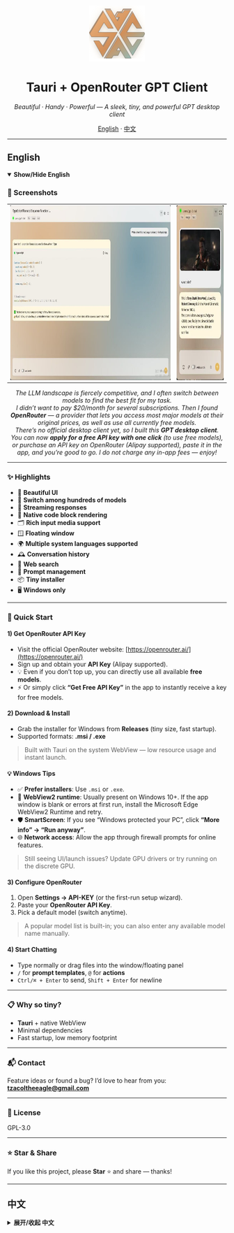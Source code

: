 <p align="center">
  <img src="./images/icon.png" alt="App Icon" width="128" />
</p>

<h1 align="center">Tauri + OpenRouter GPT Client</h1>

<p align="center">
  <em>Beautiful · Handy · Powerful — A sleek, tiny, and powerful GPT desktop client</em>
</p>

<p align="center">
  <a href="#english">English</a> ·
  <a href="#中文">中文</a>
</p>

---

## English

<details open id="english">
<summary><strong>Show/Hide English</strong></summary>

### 📸 Screenshots

<table>
  <tr>
    <td><img src="./images/full.jpg" alt="Full Screen" height="400" /></td>
    <td><img src="./images/small.jpg" alt="Compact Screen" height="400" /></td>
  </tr>
</table>

<p align="center">
  <em>
    The LLM landscape is fiercely competitive, and I often switch between models to find the best fit for my task.<br/>
    I didn’t want to pay $20/month for several subscriptions. Then I found <b>OpenRouter</b> — a provider that lets you access most major models at their original prices, as well as use all currently free models.<br/>
    There’s no official desktop client yet, so I built this <b>GPT desktop client</b>.<br/>
    You can now <b>apply for a free API key with one click</b> (to use free models), or purchase an API key on OpenRouter (Alipay supported), paste it in the app, and you’re good to go. I do not charge any in-app fees — enjoy!
  </em>
</p>

---

### ✨ Highlights

- 🎨 **Beautiful UI**
- 🔁 **Switch among hundreds of models**
- 🌊 **Streaming responses**
- 🧱 **Native code block rendering**
- 🗂️ **Rich input media support**
- 🪟 **Floating window**
- 🌍 **Multiple system languages supported**
- 🕰️ **Conversation history**
- 🔎 **Web search**
- 🧩 **Prompt management**
- 📦 **Tiny installer**
- 🖥️ **Windows only**

---

### 🚀 Quick Start

#### 1) Get OpenRouter API Key
- Visit the official OpenRouter website: [https://openrouter.ai/](https://openrouter.ai/)  
- Sign up and obtain your **API Key** (Alipay supported).  
- 💡 Even if you don’t top up, you can directly use all available **free models**.  
- ⚡ Or simply click **“Get Free API Key”** in the app to instantly receive a key for free models.

#### 2) Download & Install
- Grab the installer for Windows from **Releases** (tiny size, fast startup).  
- Supported formats: **.msi / .exe**

> Built with Tauri on the system WebView — low resource usage and instant launch.

#### 💡 Windows Tips
- ✅ **Prefer installers**: Use `.msi` or `.exe`.
- 🧩 **WebView2 runtime**: Usually present on Windows 10+. If the app window is blank or errors at first run, install the Microsoft Edge WebView2 Runtime and retry.
- 🛡️ **SmartScreen**: If you see “Windows protected your PC”, click **“More info” → “Run anyway”**.
- 🌐 **Network access**: Allow the app through firewall prompts for online features.

> Still seeing UI/launch issues? Update GPU drivers or try running on the discrete GPU.

#### 3) Configure OpenRouter
1. Open **Settings → API-KEY** (or the first-run setup wizard).  
2. Paste your **OpenRouter API Key**.  
3. Pick a default model (switch anytime).  

> A popular model list is built-in; you can also enter any available model name manually.  

#### 4) Start Chatting
- Type normally or drag files into the window/floating panel  
- `/` for **prompt templates**, `@` for **actions**  
- `Ctrl/⌘ + Enter` to send, `Shift + Enter` for newline

---

### 📋 Why so tiny?

- **Tauri** + native WebView  
- Minimal dependencies  
- Fast startup, low memory footprint

---

### 📬 Contact

Feature ideas or found a bug? I’d love to hear from you:  
**tzacoltheeagle@gmail.com**

---

### 📝 License

GPL-3.0

---

### ⭐ Star & Share

If you like this project, please **Star** ⭐ and share — thanks!

</details>

---

## 中文

<details id="中文">
<summary><strong>展开/收起 中文</strong></summary>

### 📸 截图

<table>
  <tr>
    <td><img src="./images/full.jpg" alt="全屏" height="400" /></td>
    <td><img src="./images/small.jpg" alt="紧凑模式" height="400" /></td>
  </tr>
</table>

<p align="center">
  <em>
    现在的 LLM 竞争异常激烈，我常常需要在多个模型之间切换，以便为当下任务选择最合适的那个。<br/>
    但我并不想为不同模型分别支付每月 20 美金的订阅费用。直到我发现了 <b>OpenRouter</b> —— 你可以用一个 API Key、以原价调用几乎所有主流大模型的服务商，以及使用当前正在免费的所有模型。<br/>
    他们虽未推出官方桌面客户端，但我已经迫不及待，于是开发了这款 <b>GPT 桌面客户端</b>。<br/>
    现在，你可以<b>一键申请免费的 API Key</b>（用于免费模型），也可以在 OpenRouter 官网申请付费 API Key（支持支付宝），粘贴到应用内即可使用；本人不会在应用内收取任何费用。现在就享受它吧！
  </em>
</p>

---

### ✨ 核心特性

- 🎨 **优雅美观的 UI**
- 🔁 **支持数百个模型自由切换**
- 🌊 **流式响应**
- 🧱 **原生代码块渲染**
- 🗂️ **多种输入媒体支持**
- 🪟 **悬浮窗**
- 🌍 **支持多种系统语言**
- 🕰️ **历史记录**
- 🔎 **联网搜索**
- 🧩 **提示词管理**
- 📦 **超小安装包**
- 🖥️ **仅支持 Windows**

---

### 🚀 快速上手

#### 1) 获取 OpenRouter API Key
- 打开 OpenRouter 官网：[https://openrouter.ai/](https://openrouter.ai/)  
- 注册账号并申请 **API Key**（支持支付宝）。  
- 💡 即使不充值，你也可以直接使用所有可用的**免费模型**。  
- ⚡ 或者直接在应用中点击 **“一键获取免费 API Key”**，即可快速领取并使用免费模型。

#### 2) 下载与安装
- 前往 **Releases** 页面下载 Windows 安装包（体积小、启动快）。  
- 支持格式：**.msi / .exe**

> Tauri 基于系统 WebView，资源占用低、启动飞快。

#### 💡 Windows 平台提示
- ✅ **优先使用安装包**：`.msi` 或 `.exe`。  
- 🧩 **WebView2 运行时**：Windows 10+ 通常已内置；若首次启动空白或报错，请安装 Microsoft Edge WebView2 Runtime 后重试。  
- 🛡️ **SmartScreen 提示**：如遇“Windows 保护你的电脑”，点击 **“更多信息” → “仍要运行”**。  
- 🌐 **联网权限**：首次使用联网搜索等功能时，如弹出防火墙提示，请允许应用访问网络。

> 若仍有启动/显示问题，可尝试更新显卡驱动或切换到独显运行。

#### 3) 配置 OpenRouter Key
1. 在应用内打开 **设置 → API-KEY**（或首次启动的引导页）  
2. 粘贴你的 **OpenRouter API Key**  
3. 选择默认模型（可随时切换）  

> 内置热门模型清单，也支持手动输入任意可用模型名称。  

#### 4) 开始对话
- 直接输入问题，或拖拽文件到窗口/悬浮窗  
- 使用 `/` 呼出**提示词模板**，或 `@` 选择**常用指令**  
- `Ctrl/⌘ + Enter` 发送，`Shift + Enter` 换行

---

### 📋 为什么这么小？

- **Tauri** + 原生 WebView  
- 依赖极简  
- 启动快、内存占用低

---

### 📬 交流与反馈

欢迎提交**功能建议**或**Bug 反馈**：  
**tzacoltheeagle@gmail.com**

---

### 📝 许可

GPL-3.0

---

### ⭐ Star & Share

如果这个项目对你有帮助，欢迎 **Star** ⭐ 并分享给同事朋友！

</details>
